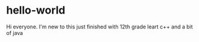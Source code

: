# hello-world
Hi everyone. I'm new to this
just finished with 12th grade 
leart c++ and a bit of java 
